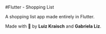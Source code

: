 #Flutter - Shopping List

A shopping list app made entirely in Flutter.

Made with :sparkling_heart: by **Luiz Kraisch** and **Gabriela Liz**.
